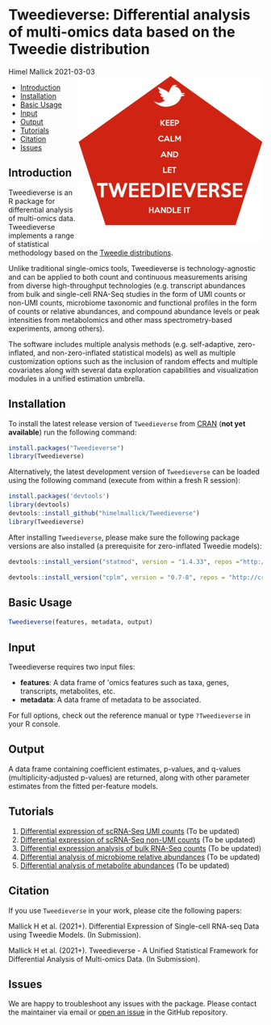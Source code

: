 Tweedieverse: Differential analysis of multi-omics data based on the Tweedie distribution
================
Himel Mallick
2021-03-03 <img src="docs/logo.jpg" align="right" width="365px"/>

-   [Introduction](#introduction)
-   [Installation](#installation)
-   [Basic Usage](#basic-usage)
-   [Input](#input)
-   [Output](#output)
-   [Tutorials](#tutorials)
-   [Citation](#citation)
-   [Issues](#issues)

Introduction
------------

Tweedieverse is an R package for differential analysis of multi-omics data. Tweedieverse implements a range of statistical methodology based on the [Tweedie distributions](https://en.wikipedia.org/wiki/Tweedie_distribution).

Unlike traditional single-omics tools, Tweedieverse is technology-agnostic and can be applied to both count and continuous measurements arising from diverse high-throughput technologies (e.g. transcript abundances from bulk and single-cell RNA-Seq studies in the form of UMI counts or non-UMI counts, microbiome taxonomic and functional profiles in the form of counts or relative abundances, and compound abundance levels or peak intensities from metabolomics and other mass spectrometry-based experiments, among others).

The software includes multiple analysis methods (e.g. self-adaptive, zero-inflated, and non-zero-inflated statistical models) as well as multiple customization options such as the inclusion of random effects and multiple covariates along with several data exploration capabilities and visualization modules in a unified estimation umbrella.

Installation
------------

To install the latest release version of `Tweedieverse` from [CRAN](https://cran.r-project.org/) (**not yet available**) run the following command:

``` r
install.packages("Tweedieverse")
library(Tweedieverse)
```

Alternatively, the latest development version of `Tweedieverse` can be loaded using the following command (execute from within a fresh R session):

``` r
install.packages('devtools')
library(devtools)
devtools::install_github("himelmallick/Tweedieverse")
library(Tweedieverse)
```

After installing `Tweedieverse`, please make sure the following package versions are also installed (a prerequisite for zero-inflated Tweedie models):

``` r
devtools::install_version("statmod", version = "1.4.33", repos ="http://cran.us.r-project.org")
```

``` r
devtools::install_version("cplm", version = "0.7-8", repos = "http://cran.us.r-project.org")
```

Basic Usage
-----------

``` r
Tweedieverse(features, metadata, output)
```

Input
-----

Tweedieverse requires two input files:

-   **features**: A data frame of 'omics features such as taxa, genes, transcripts, metabolites, etc.
-   **metadata**: A data frame of metadata to be associated.

For full options, check out the reference manual or type `?Tweedieverse` in your R console.

Output
------

A data frame containing coefficient estimates, p-values, and q-values (multiplicity-adjusted p-values) are returned, along with other parameter estimates from the fitted per-feature models.

Tutorials
---------

1.  [Differential expression of scRNA-Seq UMI counts](https://github.com/himelmallick/tweedieverse/) (To be updated) <br/>
2.  [Differential expression of scRNA-Seq non-UMI counts](https://github.com/himelmallick/tweedieverse/) (To be updated) <br/>
3.  [Differential expression analysis of bulk RNA-Seq counts](https://github.com/himelmallick/tweedieverse/) (To be updated) <br/>
4.  [Differential analysis of microbiome relative abundances](https://github.com/himelmallick/tweedieverse/) (To be updated) <br/>
5.  [Differential analysis of metabolite abundances](https://github.com/himelmallick/tweedieverse/) (To be updated)

Citation
--------

If you use `Tweedieverse` in your work, please cite the following papers:

Mallick H et al. (2021+). Differential Expression of Single-cell RNA-seq Data using Tweedie Models. (In Submission).

Mallick H et al. (2021+). Tweedieverse - A Unified Statistical Framework for Differential Analysis of Multi-omics Data. (In Submission).

Issues
------

We are happy to troubleshoot any issues with the package. Please contact the maintainer via email or [open an issue](https://github.com/himelmallick/tweedieverse/issues) in the GitHub repository.
